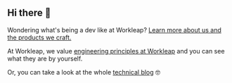 ## Hi there 👋 
Wondering what's being a dev like at Workleap? [Learn more about us and the products we craft.](https://workleap.com/careers-developers/) 

At Workleap, we value [engineering principles at Workleap](https://medium.com/gsoft-tech/engineering-principles-at-gsoft-8f480f7c40cf) and you can see what they are by yourself.

Or, you can take a look at the whole [technical blog](https://medium.com/workleap) 🤓

<!--

**Here are some ideas to get you started:**

🙋‍♀️ A short introduction - what is your organization all about?
🌈 Contribution guidelines - how can the community get involved?
👩‍💻 Useful resources - where can the community find your docs? Is there anything else the community should know?
🍿 Fun facts - what does your team eat for breakfast?
🧙 Remember, you can do mighty things with the power of [Markdown](https://docs.github.com/github/writing-on-github/getting-started-with-writing-and-formatting-on-github/basic-writing-and-formatting-syntax)
-->
